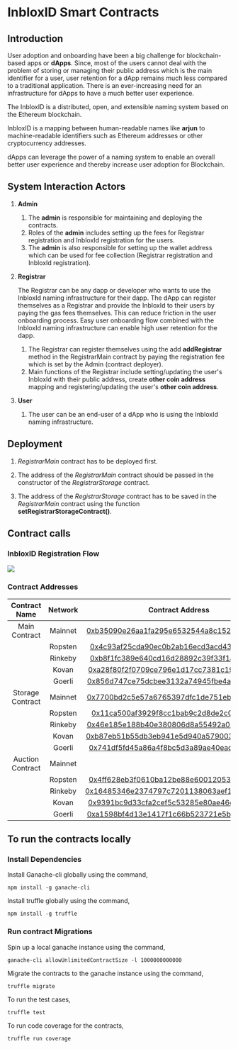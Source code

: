 # InbloxID Smart Contracts

## Introduction

User adoption and onboarding have been a big challenge for blockchain-based apps or **dApps**.
Since, most of the users cannot deal with the problem of storing or managing their public address which is the main identifier for a user, user retention for a dApp remains much less compared to a traditional application. There is an ever-increasing need for an infrastructure for dApps to have a much better user experience.

The InbloxID is a distributed, open, and extensible naming system based on the Ethereum blockchain.

InbloxID is a mapping between human-readable names like **arjun** to machine-readable identifiers such as Ethereum addresses or other cryptocurrency addresses.

dApps can leverage the power of a naming system to enable an overall better user experience and thereby increase user adoption for Blockchain.

## System Interaction Actors

1. **Admin**
    1. The **admin** is responsible for maintaining and deploying the contracts.
    2. Roles of the **admin** includes setting up the fees for Registrar registration and InbloxId registration for the users.
    3. The **admin** is also responsible for setting up the wallet address which can be used for fee collection (Registrar registration and InbloxId registration).
2. **Registrar**

    The Registrar can be any dapp or developer who wants to use the InbloxId naming infrastructure for their dapp. The dApp can register themselves as a Registrar and provide the InbloxId to their users by paying the gas fees themselves. This can reduce friction in the user onboarding process. Easy user onboarding flow combined with the InbloxId naming infrastructure can enable high user retention for the dapp.

    1. The Registrar can register themselves using the add **addRegistrar** method in the RegistrarMain contract by paying the registration fee which is set by the Admin (contract deployer).
    2. Main functions of the Registrar include setting/updating the user's InbloxId with their public address, create **other coin address** mapping and registering/updating the user's **other coin address**.
3. **User**
    1. The user can be an end-user of a dApp who is using the InbloxId naming infrastructure.
    
## **Deployment**

1. *RegistrarMain* contract has to be deployed first.

2. The address of the *RegistrarMain* contract should be passed in the constructor of the *RegistrarStorage* contract.

3. The address of the *RegistrarStorage* contract has to be saved in the *RegistrarMain* contract using the function **setRegistrarStorageContract()**.

## Contract calls

### InbloxID Registration Flow

![](https://s3.us-west-2.amazonaws.com/secure.notion-static.com/12a8e0ae-8cf3-4cc8-a245-2c2dac6918b8/Smart_Contract_Architecture.png?X-Amz-Algorithm=AWS4-HMAC-SHA256&X-Amz-Credential=AKIAT73L2G45O3KS52Y5%2F20210201%2Fus-west-2%2Fs3%2Faws4_request&X-Amz-Date=20210201T140727Z&X-Amz-Expires=86400&X-Amz-Signature=150c11d598ae9452b518d188ef869bde81b3ab63646c6bd91cbe72963588d488&X-Amz-SignedHeaders=host&response-content-disposition=filename%20%3D%22Smart_Contract_Architecture.png%22)

### Contract Addresses

| Contract Name         | Network       | Contract Address                           |
|:---------------------:|:-------------:|:------------------------------------------:|
| Main Contract         | Mainnet       | [0xb35090e26aa1fa295e6532544a8c152e00a60110](https://etherscan.io/address/0xb35090e26aa1fa295e6532544a8c152e00a60110) |
|                       | Ropsten       | [0x4c93af25cda90ec0b2ab16ecd3acd4385c180faf](https://ropsten.etherscan.io/address/0x4c93af25cda90ec0b2ab16ecd3acd4385c180faf) |
|                       | Rinkeby       | [0xb8f1fc389e640cd16d28892c39f33f1afdc01583](https://rinkeby.etherscan.io/address/0xb8f1fc389e640cd16d28892c39f33f1afdc01583) |
|                       | Kovan         | [0xa28f80f2f0709ce796e1d17cc7381c19de41419d](https://kovan.etherscan.io/address/0xa28f80f2f0709ce796e1d17cc7381c19de41419d) |
|                       | Goerli        | [0x856d747ce75dcbee3132a74945fbe4a8a61c067c](https://goerli.etherscan.io/address/0x856d747ce75dcbee3132a74945fbe4a8a61c067c) |
| Storage Contract      | Mainnet       | [0x7700bd2c5e57a6765397dfc1de751eba81b6ea55](https://etherscan.io/address/0x7700bd2c5e57a6765397dfc1de751eba81b6ea55) |
|                       | Ropsten       | [0x11ca500af3929f8cc1bab9c2d8de2c0fb4fcfe50](https://ropsten.etherscan.io/address/0x11ca500af3929f8cc1bab9c2d8de2c0fb4fcfe50) |
|                       | Rinkeby       | [0x46e185e188b40e380806d8a55492a065e5bfd20f](https://rinkeby.etherscan.io/address/0x46e185e188b40e380806d8a55492a065e5bfd20f) |
|                       | Kovan         | [0xb87eb51b55db3eb941e5d940a579003f700d0db1](https://kovan.etherscan.io/address/0xb87eb51b55db3eb941e5d940a579003f700d0db1) |
|                       | Goerli        | [0x741df5fd45a86a4f8bc5d3a89ae40ead64611e09](https://goerli.etherscan.io/address/0x741df5fd45a86a4f8bc5d3a89ae40ead64611e09) |
| Auction Contract      | Mainnet       |                                                                                                                               |
|                       | Ropsten       | [0x4ff628eb3f0610ba12be88e600120538a7561a7f](https://ropsten.etherscan.io/address/0x4ff628eb3f0610ba12be88e600120538a7561a7f) |
|                       | Rinkeby       | [0x16485346e2374797c7201138063aef1454890eb7](https://rinkeby.etherscan.io/address/0x16485346e2374797c7201138063aef1454890eb7) |
|                       | Kovan         | [0x9391bc9d33cfa2cef5c53285e80ae46ecb297302](https://kovan.etherscan.io/address/0x9391bc9d33cfa2cef5c53285e80ae46ecb297302) |
|                       | Goerli        | [0xa1598bf4d13e1417f1c66b523721e5b35c3a8b01](https://goerli.etherscan.io/address/0xa1598bf4d13e1417f1c66b523721e5b35c3a8b01) |

## To run the contracts locally

### Install Dependencies

Install Ganache-cli globally using the command,

```npm install -g ganache-cli```

Install truffle globally using the command,

```npm install -g truffle```

### Run contract Migrations

Spin up a local ganache instance using the command,

```ganache-cli allowUnlimitedContractSize -l 1000000000000```

Migrate the contracts to the ganache instance using the command,

```truffle migrate```

To run the test cases,

```truffle test```

To run code coverage for the contracts,

```truffle run coverage```
